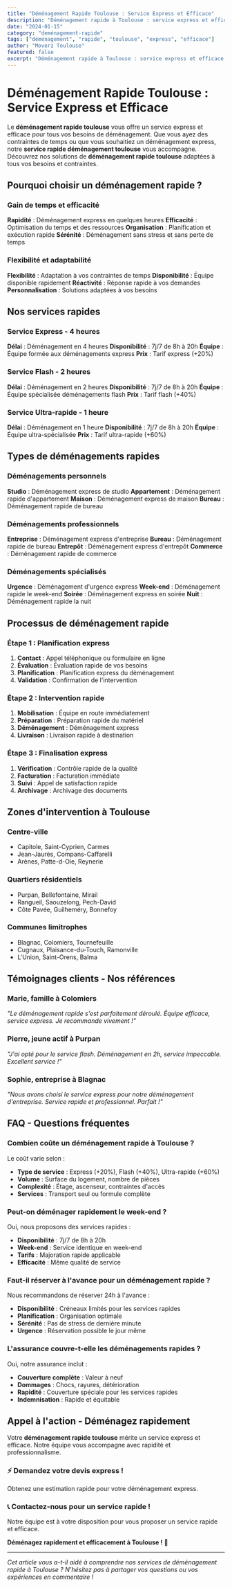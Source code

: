 ```yaml
---
title: "Déménagement Rapide Toulouse : Service Express et Efficace"
description: "Déménagement rapide à Toulouse : service express et efficace. Intervention rapide, équipe disponible, solution immédiate. Devis gratuit."
date: "2024-01-15"
category: "deménagement-rapide"
tags: ["déménagement", "rapide", "toulouse", "express", "efficace"]
author: "Moverz Toulouse"
featured: false
excerpt: "Déménagement rapide à Toulouse : service express et efficace. Intervention rapide, équipe disponible, solution immédiate."
---
```


# Déménagement Rapide Toulouse : Service Express et Efficace

Le **déménagement rapide toulouse** vous offre un service express et efficace pour tous vos besoins de déménagement. Que vous ayez des contraintes de temps ou que vous souhaitiez un déménagement express, notre **service rapide déménagement toulouse** vous accompagne. Découvrez nos solutions de **déménagement rapide toulouse** adaptées à tous vos besoins et contraintes.

## Pourquoi choisir un déménagement rapide ?

### Gain de temps et efficacité

**Rapidité** : Déménagement express en quelques heures
**Efficacité** : Optimisation du temps et des ressources
**Organisation** : Planification et exécution rapide
**Sérénité** : Déménagement sans stress et sans perte de temps

### Flexibilité et adaptabilité

**Flexibilité** : Adaptation à vos contraintes de temps
**Disponibilité** : Équipe disponible rapidement
**Réactivité** : Réponse rapide à vos demandes
**Personnalisation** : Solutions adaptées à vos besoins

## Nos services rapides

### Service Express - 4 heures

**Délai** : Déménagement en 4 heures
**Disponibilité** : 7j/7 de 8h à 20h
**Équipe** : Équipe formée aux déménagements express
**Prix** : Tarif express (+20%)

### Service Flash - 2 heures

**Délai** : Déménagement en 2 heures
**Disponibilité** : 7j/7 de 8h à 20h
**Équipe** : Équipe spécialisée déménagements flash
**Prix** : Tarif flash (+40%)

### Service Ultra-rapide - 1 heure

**Délai** : Déménagement en 1 heure
**Disponibilité** : 7j/7 de 8h à 20h
**Équipe** : Équipe ultra-spécialisée
**Prix** : Tarif ultra-rapide (+60%)

## Types de déménagements rapides

### Déménagements personnels

**Studio** : Déménagement express de studio
**Appartement** : Déménagement rapide d'appartement
**Maison** : Déménagement express de maison
**Bureau** : Déménagement rapide de bureau

### Déménagements professionnels

**Entreprise** : Déménagement express d'entreprise
**Bureau** : Déménagement rapide de bureau
**Entrepôt** : Déménagement express d'entrepôt
**Commerce** : Déménagement rapide de commerce

### Déménagements spécialisés

**Urgence** : Déménagement d'urgence express
**Week-end** : Déménagement rapide le week-end
**Soirée** : Déménagement express en soirée
**Nuit** : Déménagement rapide la nuit

## Processus de déménagement rapide

### Étape 1 : Planification express

1. **Contact** : Appel téléphonique ou formulaire en ligne
2. **Évaluation** : Évaluation rapide de vos besoins
3. **Planification** : Planification express du déménagement
4. **Validation** : Confirmation de l'intervention

### Étape 2 : Intervention rapide

1. **Mobilisation** : Équipe en route immédiatement
2. **Préparation** : Préparation rapide du matériel
3. **Déménagement** : Déménagement express
4. **Livraison** : Livraison rapide à destination

### Étape 3 : Finalisation express

1. **Vérification** : Contrôle rapide de la qualité
2. **Facturation** : Facturation immédiate
3. **Suivi** : Appel de satisfaction rapide
4. **Archivage** : Archivage des documents

## Zones d'intervention à Toulouse

### Centre-ville
- Capitole, Saint-Cyprien, Carmes
- Jean-Jaurès, Compans-Caffarelli
- Arènes, Patte-d-Oie, Reynerie

### Quartiers résidentiels
- Purpan, Bellefontaine, Mirail
- Rangueil, Saouzelong, Pech-David
- Côte Pavée, Guilheméry, Bonnefoy

### Communes limitrophes
- Blagnac, Colomiers, Tournefeuille
- Cugnaux, Plaisance-du-Touch, Ramonville
- L'Union, Saint-Orens, Balma

## Témoignages clients - Nos références

### Marie, famille à Colomiers
*"Le déménagement rapide s'est parfaitement déroulé. Équipe efficace, service express. Je recommande vivement !"*

### Pierre, jeune actif à Purpan
*"J'ai opté pour le service flash. Déménagement en 2h, service impeccable. Excellent service !"*

### Sophie, entreprise à Blagnac
*"Nous avons choisi le service express pour notre déménagement d'entreprise. Service rapide et professionnel. Parfait !"*

## FAQ - Questions fréquentes

### Combien coûte un déménagement rapide à Toulouse ?

Le coût varie selon :
- **Type de service** : Express (+20%), Flash (+40%), Ultra-rapide (+60%)
- **Volume** : Surface du logement, nombre de pièces
- **Complexité** : Étage, ascenseur, contraintes d'accès
- **Services** : Transport seul ou formule complète

### Peut-on déménager rapidement le week-end ?

Oui, nous proposons des services rapides :
- **Disponibilité** : 7j/7 de 8h à 20h
- **Week-end** : Service identique en week-end
- **Tarifs** : Majoration rapide applicable
- **Efficacité** : Même qualité de service

### Faut-il réserver à l'avance pour un déménagement rapide ?

Nous recommandons de réserver 24h à l'avance :
- **Disponibilité** : Créneaux limités pour les services rapides
- **Planification** : Organisation optimale
- **Sérénité** : Pas de stress de dernière minute
- **Urgence** : Réservation possible le jour même

### L'assurance couvre-t-elle les déménagements rapides ?

Oui, notre assurance inclut :
- **Couverture complète** : Valeur à neuf
- **Dommages** : Chocs, rayures, détérioration
- **Rapidité** : Couverture spéciale pour les services rapides
- **Indemnisation** : Rapide et équitable

## Appel à l'action - Déménagez rapidement

Votre **déménagement rapide toulouse** mérite un service express et efficace. Notre équipe vous accompagne avec rapidité et professionnalisme.

### ⚡ **Demandez votre devis express !**

Obtenez une estimation rapide pour votre déménagement express.

### 📞 **Contactez-nous pour un service rapide !**

Notre équipe est à votre disposition pour vous proposer un service rapide et efficace.

**Déménagez rapidement et efficacement à Toulouse !** 🚚

---

*Cet article vous a-t-il aidé à comprendre nos services de déménagement rapide à Toulouse ? N'hésitez pas à partager vos questions ou vos expériences en commentaire !*
